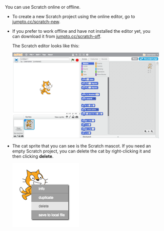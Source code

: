 You can use Scratch online or offline.

+ To create a new Scratch project using the online editor, go to <a href="http://jumpto.cc/scratch-new" target="_blank">jumpto.cc/scratch-new</a>.

+ If you prefer to work offline and have not installed the editor yet, you can download it from <a href="http://jumpto.cc/scratch-off" target="_blank">jumpto.cc/scratch-off</a>.
    
    The Scratch editor looks like this:
    
    ![screenshot](images/scratch-editor.png)

+ The cat sprite that you can see is the Scratch mascot. If you need an empty Scratch project, you can delete the cat by right-clicking it and then clicking **delete**.
    
    ![screenshot](images/delete.png)
